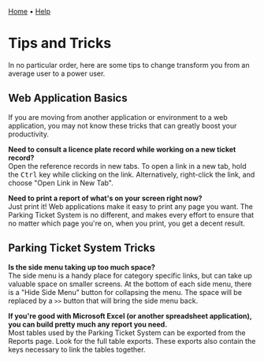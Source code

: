 [Home](https://cityssm.github.io/parking-ticket-system/)
•
[Help](https://cityssm.github.io/parking-ticket-system/docs/)

# Tips and Tricks

In no particular order, here are some tips to change transform you
from an average user to a power user.

## Web Application Basics

If you are moving from another application or environment to a web application,
you may not know these tricks that can greatly boost your productivity.

**Need to consult a licence plate record while working on a new ticket record?**<br />
Open the reference records in new tabs.  To open a link in a new tab,
hold the <kbd>Ctrl</kbd> key while clicking on the link.
Alternatively, right-click the link, and choose "Open Link in New Tab".

**Need to print a report of what's on your screen right now?**<br />
Just print it!  Web applications make it easy to print any page you want.
The Parking Ticket System is no different, and makes every effort
to ensure that no matter which page you're on, when you print, you get a decent result.

## Parking Ticket System Tricks

**Is the side menu taking up too much space?**<br />
The side menu is a handy place for category specific links,
but can take up valuable space on smaller screens.
At the bottom of each side menu, there is a "Hide Side Menu" button
for collapsing the menu.  The space will be replaced by a `>>` button
that will bring the side menu back.

**If you're good with Microsoft Excel (or another spreadsheet application),
you can build pretty much any report you need.**<br />
Most tables used by the Parking Ticket System can be exported from the Reports page.
Look for the full table exports.
These exports also contain the keys necessary to link the tables together.
